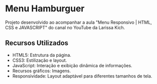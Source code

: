 # Menu Hamburguer
Projeto desenvolvido ao acompanhar a aula "Menu Responsivo | HTML, CSS e JAVASCRIPT" do canal no YouTube da Larissa Kich.

## Recursos Utilizados
- HTML5: Estrutura da página.
- CSS3: Estilização e layout.
- JavaScript: Interação e exibição dinâmica de informações.
- Recursos gráficos: Imagens.
- Responsividade: Layout adaptável para diferentes tamanhos de tela.
